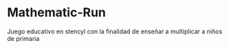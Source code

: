 # Mathematic-Run
Juego educativo en stencyl con la finalidad de enseñar a multiplicar a niños de primaria
